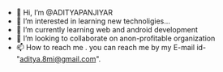 - 👋 Hi, I’m @ADITYAPANJIYAR
- 👀 I’m interested in learning new technoligies...
- 🌱 I’m currently learning web and android development
- 💞️ I’m looking to collaborate on anon-profitable organization
- 📫 How to reach me . you can reach me by my E-mail id- "aditya.8mi@gmail.com".

<!---
ADITYAPANJIYAR/ADITYAPANJIYAR is a ✨ special ✨ repository because its `README.md` (this file) appears on your GitHub profile.
You can click the Preview link to take a look at your changes.
--->
